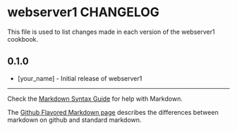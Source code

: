 # webserver1 CHANGELOG

This file is used to list changes made in each version of the webserver1 cookbook.

## 0.1.0
- [your_name] - Initial release of webserver1

- - -
Check the [Markdown Syntax Guide](http://daringfireball.net/projects/markdown/syntax) for help with Markdown.

The [Github Flavored Markdown page](http://github.github.com/github-flavored-markdown/) describes the differences between markdown on github and standard markdown.
